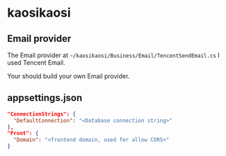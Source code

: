# kaosikaosi

## Email provider

The Email provider at `~/kaosikaosi/Business/Email/TencentSendEmail.cs` I used Tencent Email.

Your should build your own Email provider.

## appsettings.json

```json
"ConnectionStrings": {
  "DefaultConnection": "<Database connection string>"
},
"Front": {
  "Domain": "<frontend domain, used for allow CORS>"
}
```
